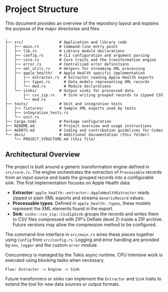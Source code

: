 # Project Structure

This document provides an overview of the repository layout and explains the purpose of the major directories and files.

```text
.
├── src/                # Application and library code
│   ├── main.rs         # Command-line entry point
│   ├── lib.rs          # Library module declarations
│   ├── config.rs       # CLI configuration and argument parsing
│   ├── core.rs         # Core traits and the transformation engine
│   ├── error.rs        # Centralized error definitions
│   ├── xml_utils.rs    # Helpers for streaming XML processing
│   ├── apple_health/   # Apple Health specific implementation
│   │   ├── extractor.rs  # Extractor reading Apple Health exports
│   │   ├── types.rs      # Data models representing XML records
│   │   └── mod.rs        # Module declarations
│   └── sinks/          # Output sinks for processed data
│       ├── csv_zip.rs    # Sink writing grouped records to zipped CSV
│       └── mod.rs
├── tests/              # Unit and integration tests
│   ├── fixtures/       # Sample XML exports used by tests
│   ├── integration_tests.rs
│   └── unit.rs
├── Cargo.toml          # Package configuration
├── README.md           # Project overview and usage instructions
├── AGENTS.md           # Coding and contribution guidelines for Codex
└── docs/               # Additional documentation (this folder)
    └── PROJECT_STRUCTURE.md (this file)
```

## Architectural Overview

The project is built around a generic transformation engine defined in `src/core.rs`. The engine orchestrates the extraction of `Processable` records from an input source and loads the grouped records into a configurable sink. The first implementation focuses on Apple Health data:

- **Extractor**: `apple_health::extractor::AppleHealthExtractor` reads zipped or plain XML exports and streams `GenericRecord` values.
- **Processable types**: Defined in `apple_health::types`, these models represent the XML elements found in the export.
- **Sink**: `sinks::csv_zip::CsvZipSink` groups the records and writes them to CSV files compressed with ZIP's Deflate (level 2) inside a ZIP archive. Future versions may allow the compression method to be configured.

The command-line interface in `src/main.rs` wires these pieces together using `Config` from `src/config.rs`. Logging and error handling are provided by `env_logger` and the custom `error` module.

Concurrency is managed by the Tokio async runtime. CPU intensive work is executed using blocking tasks when necessary.

```
Flow: Extractor -> Engine -> Sink
```

Future transformers or sinks can implement the `Extractor` and `Sink` traits to extend the tool for new data sources or output formats.

